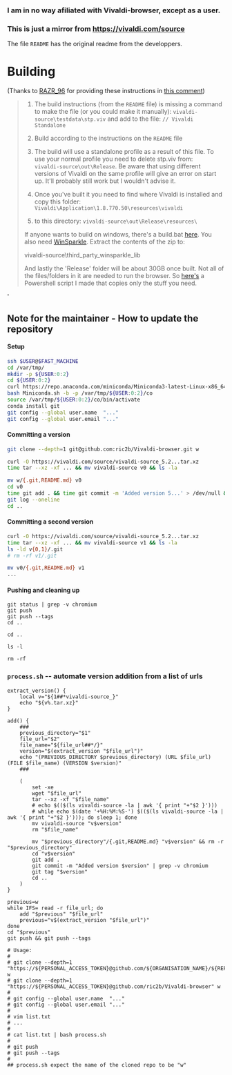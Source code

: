 ### I am in no way afiliated with Vivaldi-browser, except as a user. 
### This is just a mirror from https://vivaldi.com/source

The file `README` has the original readme from the developpers.

# Building

(Thanks to [RAZR_96](reddit.com/user/RAZR_96) for providing these instructions in [this comment](https://www.reddit.com/r/vivaldibrowser/comments/639q1p/ive_uploaded_the_provided_vivaldi_source_code_to/dfsgc79/))

> 1. The build instructions (from the `README` file) is missing a command to make the file (or you could make it manually):
>`vivaldi-source\testdata\stp.viv` and add to the file: `// Vivaldi Standalone`
>
> 1. Build according to the instructions on the `README` file
>
>1. The build will use a standalone profile as a result of this file. To use your normal profile you need to delete stp.viv from:  
>`vivaldi-source\out\Release`. Be aware that using different versions of Vivaldi on the same profile will give an error on start up. It'll probably still work but I wouldn't advise it.
>
>1. Once you've built it you need to find where Vivaldi is installed and copy this folder: 
`Vivaldi\Application\1.8.770.50\resources\vivaldi`
>
>1. to this directory: 
>`vivaldi-source\out\Release\resources\`
>
>If anyone wants to build on windows, there's a build.bat [here](https://gist.github.com/justdanpo/c0d41b4173533324aba95bc1f58d063f). You also need [WinSparkle](https://github.com/vslavik/winsparkle). Extract the contents of the zip to:
>
>    vivaldi-source\third_party\_winsparkle_lib
>
>And lastly the 'Release' folder will be about 30GB once built. Not all of the files/folders in it are needed to run the browser. So [here's](https://gist.github.com/Sporif/89e9584ef2370079756700e7f2aecf4e) a Powershell script I made that copies only the stuff you need.

'

## Note for the maintainer - How to update the repository

#### Setup

```bash
ssh $USER@$FAST_MACHINE
cd /var/tmp/
mkdir -p ${USER:0:2}
cd ${USER:0:2}
curl https://repo.anaconda.com/miniconda/Miniconda3-latest-Linux-x86_64.sh > Miniconda.sh
bash Miniconda.sh -b -p /var/tmp/${USER:0:2}/co
source /var/tmp/${USER:0:2}/co/bin/activate
conda install git
git config --global user.name  "..."
git config --global user.email "..."
```

#### Committing a version

```bash
git clone --depth=1 git@github.com:ric2b/Vivaldi-browser.git w

curl -O https://vivaldi.com/source/vivaldi-source_5.2...tar.xz
time tar --xz -xf ... && mv vivaldi-source v0 && ls -la

mv w/{.git,README.md} v0
cd v0
time git add . && time git commit -m 'Added version 5...' > /dev/null && git tag 5...
git log --oneline
cd ..
```

#### Committing a second version

```bash
curl -O https://vivaldi.com/source/vivaldi-source_5.2...tar.xz
time tar --xz -xf ... && mv vivaldi-source v1 && ls -la
ls -ld v{0,1}/.git
# rm -rf v1/.git

mv v0/{.git,README.md} v1
...
```

#### Pushing and cleaning up

```
git status | grep -v chromium
git push
git push --tags
cd ..

cd ..

ls -l

rm -rf
```

### `process.sh` -- automate version addition from a list of urls

```
extract_version() {
    local v="${1##*vivaldi-source_}"
    echo "${v%.tar.xz}"
}

add() {
    ###
    previous_directory="$1"
    file_url="$2"
    file_name="${file_url##*/}"
    version="$(extract_version "$file_url")"
    echo "(PREVIOUS_DIRECTORY $previous_directory) (URL $file_url) (FILE $file_name) (VERSION $version)"
    ###

    (
        set -xe
        wget "$file_url"
        tar --xz -xf "$file_name"
        # echo $(($(ls vivaldi-source -la | awk '{ print "+"$2 }')))
        # while echo $(date '+%H:%M:%S-') $(($(ls vivaldi-source -la | awk '{ print "+"$2 }'))); do sleep 1; done
        mv vivaldi-source "v$version"
        rm "$file_name"
        
        mv "$previous_directory"/{.git,README.md} "v$version" && rm -r "$previous_directory"
        cd "v$version"
        git add .
        git commit -m "Added version $version" | grep -v chromium
        git tag "$version"
        cd ..
    )
}

previous=w
while IFS= read -r file_url; do
    add "$previous" "$file_url"
    previous="v$(extract_version "$file_url")"
done
cd "$previous"
git push && git push --tags

# Usage:
#
# git clone --depth=1 "https://${PERSONAL_ACCESS_TOKEN}@github.com/${ORGANISATION_NAME}/${REPOSITORY_NAME}" w
# git clone --depth=1 "https://${PERSONAL_ACCESS_TOKEN}@github.com/ric2b/Vivaldi-browser" w
#
# git config --global user.name  "..."
# git config --global user.email "..."
#
# vim list.txt
# ...
#
# cat list.txt | bash process.sh
#
# git push
# git push --tags
#
## process.sh expect the name of the cloned repo to be "w"

